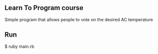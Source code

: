 ## Learn To Program course

Simple program that allows people to vote on the desired AC temperature

## Run

$ ruby main.rb
